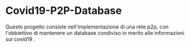 # Covid19-P2P-Database
Questo progetto consiste nell'implementazione di una rete p2p, con l'obbiettivo di mantenere un database condiviso in merito alle informazioni sul covid19 . 
